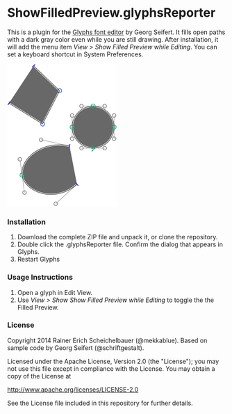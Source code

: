 # ShowFilledPreview.glyphsReporter

This is a plugin for the [Glyphs font editor](http://glyphsapp.com/) by Georg Seifert.
It fills open paths with a dark gray color even while you are still drawing.
After installation, it will add the menu item *View > Show Filled Preview while Editing*.
You can set a keyboard shortcut in System Preferences.

![Paths are filled dark gray while editing.](ShowFilledPreview.png "Show Filled Preview Screenshot")

### Installation

1. Download the complete ZIP file and unpack it, or clone the repository.
2. Double click the .glyphsReporter file. Confirm the dialog that appears in Glyphs.
3. Restart Glyphs

### Usage Instructions

1. Open a glyph in Edit View.
2. Use *View > Show Show Filled Preview while Editing* to toggle the the Filled Preview.

### License

Copyright 2014 Rainer Erich Scheichelbauer (@mekkablue).
Based on sample code by Georg Seifert (@schriftgestalt).

Licensed under the Apache License, Version 2.0 (the "License");
you may not use this file except in compliance with the License.
You may obtain a copy of the License at

http://www.apache.org/licenses/LICENSE-2.0

See the License file included in this repository for further details.
